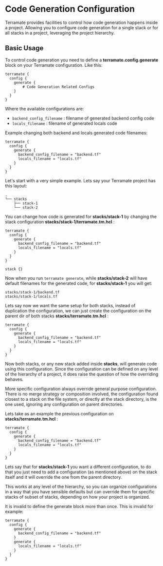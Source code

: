 # Code Generation Configuration

Terramate provides facilities to control how code generation happens
inside a project. Allowing you to configure code generation for
a single stack or for all stacks in a project, leveraging the
project hierarchy.

## Basic Usage

To control code generation you need to define a **terramate.config.generate**
block on your Terramate configuration. Like this:

```hcl
terramate {
  config {
    generate {
        # Code Generation Related Configs
    }
  }
}
```

Where the available configurations are:

* `backend_config_filename` : filename of generated backend config code
* `locals_filename` : filename of generated locals code

Example changing both backend and locals generated code filenames:

```hcl
terramate {
  config {
    generate {
      backend_config_filename = "backend.tf"
      locals_filename = "locals.tf"
    }
  }
}
```

Let's start with a very simple example. Lets say your Terramate project
has this layout:

```
.
└── stacks
    ├── stack-1
    └── stack-2
```

You can change how code is generated for **stacks/stack-1** by changing
the stack configuration **stacks/stack-1/terramate.tm.hcl** :

```hcl
terramate {
  config {
    generate {
      backend_config_filename = "backend.tf"
      locals_filename = "locals.tf"
    }
  }
}

stack {}
```

Now when you run `terramate generate`, while **stacks/stack-2** will have
default filenames for the generated code, for **stacks/stack-1** you will get:

```
stacks/stack-1/backend.tf
stacks/stack-1/locals.tf
```

Lets say now we want the same setup for both stacks, instead of duplication the
configuration, we can just create the configuration on the parent dir of both
stacks **stacks/terramate.tm.hcl** :

```hcl
terramate {
  config {
    generate {
      backend_config_filename = "backend.tf"
      locals_filename = "locals.tf"
    }
  }
}
```

Now both stacks, or any new stack added inside **stacks**, will generate code
using this configuration. Since the configuration can be defined on any level of
the hierarchy of a project, it does raise the question of how the overriding
behaves.

More specific configuration always override general purpose configuration.
There is no merge strategy or composition involved, the configuration found
closest to a stack on the file system, or directly at the stack directory,
is the one used, ignoring any configuration on parent directories.

Lets take as an example the previous configuration on **stacks/terramate.tm.hcl** :

```hcl
terramate {
  config {
    generate {
      backend_config_filename = "backend.tf"
      locals_filename = "locals.tf"
    }
  }
}
```

Lets say that for **stacks/stack-1** you want a different configuration,
to do that you just need to add a configuration (as mentioned above) on
the stack itself and it will override the one from the parent directory.

This works at any level of the hierarchy, so you can organize configurations
in a way that you have sensible defaults but can override them for specific
stacks of subset of stacks, depending on how your project is organized.

It is invalid to define the generate block more than once. This is invalid
for example:


```hcl
terramate {
  config {
    generate {
      backend_config_filename = "backend.tf"
    }
    generate {
      locals_filename = "locals.tf"
    }
  }
}
```
